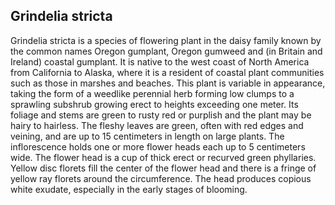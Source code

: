 ## Grindelia stricta

Grindelia stricta is a species of flowering plant in the daisy family known by the common names Oregon gumplant, Oregon gumweed and (in Britain and Ireland) coastal gumplant. It is native to the west coast of North America from California to Alaska, where it is a resident of coastal plant communities such as those in marshes and beaches. This plant is variable in appearance, taking the form of a weedlike perennial herb forming low clumps to a sprawling subshrub growing erect to heights exceeding one meter. Its foliage and stems are green to rusty red or purplish and the plant may be hairy to hairless. The fleshy leaves are green, often with red edges and veining, and are up to 15 centimeters in length on large plants. The inflorescence holds one or more flower heads each up to 5 centimeters wide. The flower head is a cup of thick erect or recurved green phyllaries. Yellow disc florets fill the center of the flower head and there is a fringe of yellow ray florets around the circumference. The head produces copious white exudate, especially in the early stages of blooming.
